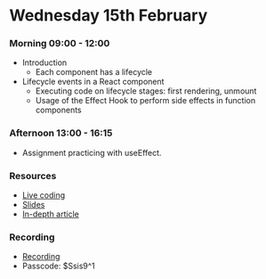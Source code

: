 # Wednesday 15th February

### Morning 09:00 - 12:00
  
  - Introduction
    - Each component has a lifecycle
- Lifecycle events in a React component 
   - Executing code on lifecycle stages: first rendering, unmount
   - Usage of the Effect Hook to perform side effects in function components

### Afternoon 13:00 - 16:15

  - Assignment practicing with useEffect.

### Resources
- [Live coding](https://github.com/FBWE22-E08/SPA-Lessons/tree/main/2%2015.02%20example-use-effect)
- [Slides](https://docs.google.com/presentation/d/15znWgS1OuIEAHsia-RejhtT9GroIQH_pgZCezeHcc94/edit#slide=id.g20882762794_0_220)
- [In-depth article](https://dmitripavlutin.com/react-useeffect-explanation)



### Recording
- [Recording](https://us02web.zoom.us/rec/share/3pv9veYcSUylVhDmfPBa1GQNdtAibsYtidZ7vzekVOi5NXgM7mLXPgEbS0Ead2Lg.NtRWaCFJ8y80XNeh)
- Passcode: $Ssis9^1

